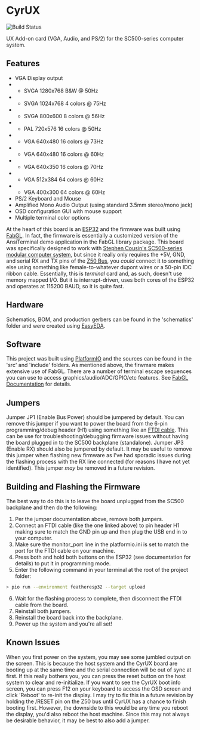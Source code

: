 # CyrUX
![Build Status](https://github.com/cyrusbuilt/CyrUX/actions/workflows/ci.yml/badge.svg)

UX Add-on card (VGA, Audio, and PS/2) for the SC500-series computer system.

## Features
- VGA Display output
- - SVGA 1280x768 B&W @ 50Hz
- - SVGA 1024x768 4 colors @ 75Hz
- - SVGA 800x600 8 colors @ 56Hz
- - PAL 720x576 16 colors @ 50Hz
- - VGA 640x480 16 colors @ 73Hz
- - VGA 640x480 16 colors @ 60Hz
- - VGA 640x350 16 colors @ 70Hz
- - VGA 512x384 64 colors @ 60Hz
- - VGA 400x300 64 colors @ 60Hz
- PS/2 Keyboard and Mouse
- Amplified Mono Audio Output (using standard 3.5mm stereo/mono jack)
- OSD configuration GUI with mouse support
- Multiple terminal color options

At the heart of this board is an [ESP32](https://learn.adafruit.com/huzzah32-esp32-breakout-board) and the firmware was built using [FabGL](http://www.fabglib.org/). In fact, the firmware is essentially a customized version of the AnsiTerminal demo application in the FabGL library package. This board was specifically designed to work with [Stephen Cousin's SC500-series modular computer system](https://smallcomputercentral.com/modular-z50bus-system-sc500-series/), but since it really only requires the +5V, GND, and serial RX and TX pins of the [Z50 Bus](http://linc.no/products/z50bus/), you *could* connect it to something else using something like female-to-whatever dupont wires or a 50-pin IDC ribbon cable.  Essentially, this is *terminal* card and, as such, doesn't use memory mapped I/O. But it is interrupt-driven, uses both cores of the ESP32 and operates at 115200 BAUD, so it is quite fast.

## Hardware
Schematics, BOM, and production gerbers can be found in the 'schematics' folder and were created using [EasyEDA](https://easyeda.com/).

## Software
This project was built using [PlatformIO](https://platformio.org/) and the sources can be found in the 'src' and 'include' folders. As mentioned above, the firwmare makes extensive use of FabGL. There are a number of terminal escape sequences you can use to access graphics/audio/ADC/GPIO/etc features. See [FabGL Documentation](http://www.fabglib.org/special_term_escapes.html) for details.

## Jumpers
Jumper JP1 (Enable Bus Power) should be jumpered by default. You can remove this jumper if you want to power the board from the 6-pin programming/debug header (H1) using something like an [FTDI cable](https://www.adafruit.com/product/70?gclid=Cj0KCQiA6LyfBhC3ARIsAG4gkF_bjI0ezGcmS23cLkyhw6B5iF6oedXxsI0ABbbVM_5l3eShE-9gH7waAlexEALw_wcB). This can be use for troubleshooting/debugging firmware issues without having the board plugged in to the SC500 backplane (standalone). Jumper JP3 (Enable RX) should also be jumpered by default. It may be useful to remove this jumper when flashing new firmware as I've had sporadic issues during the flashing process with the RX line connected (for reasons I have not yet identified). This jumper *may* be removed in a future revision.

## Building and Flashing the Firmware
The best way to do this is to leave the board unplugged from the SC500 backplane and then do the following:

1) Per the jumper documentation above, remove both jumpers.
2) Connect an FTDI cable (like the one linked above) to pin header H1 making sure to match the GND pin up and then plug the USB end in to your computer.
3) Make sure the monitor_port line in the platformio.ini is set to match the port for the FTDI cable on your machine.
4) Press both and hold both buttons on the ESP32 (see documentation for details) to put it in programming mode.
5) Enter the following command in your terminal at the root of the project folder:
```bash
> pio run --environment featheresp32 --target upload
```
6) Wait for the flashing process to complete, then disconnect the FTDI cable from the board.
7) Reinstall both jumpers.
8) Reinstall the board back into the backplane.
9) Power up the system and you're all set!

## Known Issues
When you first power on the system, you may see some jumbled output on the screen. This is because the host system and the CyrUX board are booting up at the same time and the serial connection will be out of sync at first. If this really bothers you, you can press the reset button on the host system to clear and re-initialize. If you want to see the CyrUX boot info screen, you can press F12 on your keyboard to access the OSD screen and click 'Reboot' to re-init the display. I may try to fix this in a future revision by holding the /RESET pin on the Z50 bus until CyrUX has a chance to finish booting first. However, the downside to this would be any time you reboot the display, you'd also reboot the host machine. Since this may not always be desirable behavior, it may be best to also add a jumper.